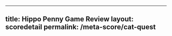 ---
        
title: Hippo Penny Game Review
layout: scoredetail
permalink: /meta-score/cat-quest
---
